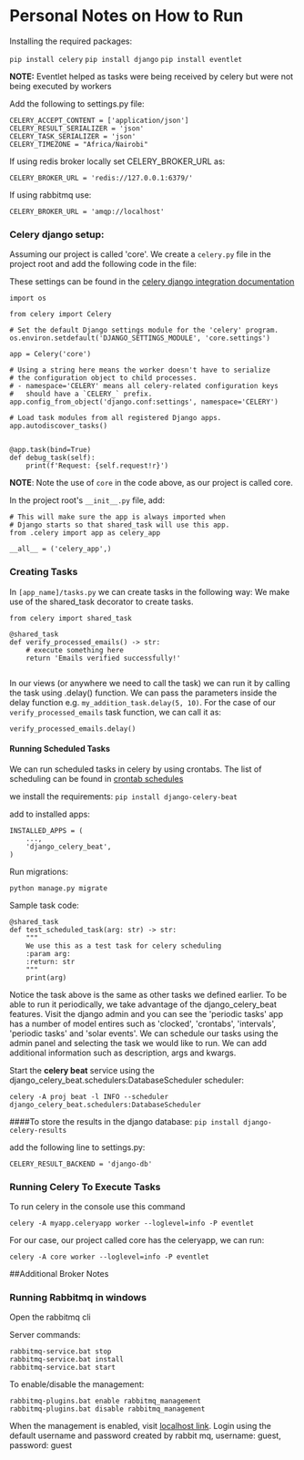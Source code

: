 # Personal Notes on How to Run

Installing the required packages:

`pip install celery`
`pip install django`
`pip install eventlet`

**NOTE:** Eventlet helped as tasks were being received by celery but
were not being executed by workers

Add the following to settings.py file:
```
CELERY_ACCEPT_CONTENT = ['application/json']
CELERY_RESULT_SERIALIZER = 'json'
CELERY_TASK_SERIALIZER = 'json'
CELERY_TIMEZONE = "Africa/Nairobi"
```

If using redis broker locally set CELERY_BROKER_URL as:
```
CELERY_BROKER_URL = 'redis://127.0.0.1:6379/'
```

If using rabbitmq use:

```
CELERY_BROKER_URL = 'amqp://localhost'
```

### Celery django setup:
Assuming our project is called 'core'. We create a `celery.py` file in the project root and
add the following code in the file:

These settings can be found in the 
[celery django integration documentation](https://docs.celeryq.dev/en/stable/django/first-steps-with-django.html)
```
import os

from celery import Celery

# Set the default Django settings module for the 'celery' program.
os.environ.setdefault('DJANGO_SETTINGS_MODULE', 'core.settings')

app = Celery('core')

# Using a string here means the worker doesn't have to serialize
# the configuration object to child processes.
# - namespace='CELERY' means all celery-related configuration keys
#   should have a `CELERY_` prefix.
app.config_from_object('django.conf:settings', namespace='CELERY')

# Load task modules from all registered Django apps.
app.autodiscover_tasks()


@app.task(bind=True)
def debug_task(self):
    print(f'Request: {self.request!r}')
```

**NOTE**: Note the use of `core` in the code above, as our project is called core.

In the project root's `__init__.py` file, add:

```
# This will make sure the app is always imported when
# Django starts so that shared_task will use this app.
from .celery import app as celery_app

__all__ = ('celery_app',)
```

### Creating Tasks 
In `[app_name]/tasks.py` we can create tasks in the following way:
We make use of the shared_task decorator to create tasks.

```
from celery import shared_task

@shared_task
def verify_processed_emails() -> str:
    # execute something here
    return 'Emails verified successfully!'
    
```

In our views (or anywhere we need to call the task) we can run it by
calling the task using .delay() function. We can pass the parameters 
inside the delay function e.g. `my_addition_task.delay(5, 10)`. For
the case of our    `verify_processed_emails` task function, we can
call it as:

`verify_processed_emails.delay()`

#### Running Scheduled Tasks

We can run scheduled tasks in celery by using crontabs. The list of
scheduling can be found in 
[crontab schedules](https://docs.celeryq.dev/en/stable/userguide/periodic-tasks.html#crontab-schedules)

we install the requirements: `pip install django-celery-beat`

add to installed apps:

```
INSTALLED_APPS = (
    ...,
    'django_celery_beat',
)
```

Run migrations:

`python manage.py migrate`


Sample task code:

```
@shared_task
def test_scheduled_task(arg: str) -> str:
    """
    We use this as a test task for celery scheduling
    :param arg:
    :return: str
    """
    print(arg)
```
Notice the task above is the same as other tasks we defined earlier.
To be able to run it periodically, we take advantage of the django_celery_beat 
features. Visit the django admin and you can see the 'periodic tasks' app has 
a number of model entires such as 'clocked', 'crontabs', 'intervals', 'periodic tasks' 
and 'solar events'. We can schedule our tasks using the admin panel and selecting
the task we would like to run. We can add additional information such as description,
args and kwargs.

Start the **celery beat** service using the django_celery_beat.schedulers:DatabaseScheduler scheduler:

`celery -A proj beat -l INFO --scheduler django_celery_beat.schedulers:DatabaseScheduler`


####To store the results in the django database:
`pip install django-celery-results`

add the following line to settings.py:
```
CELERY_RESULT_BACKEND = 'django-db'
```


### Running Celery To Execute Tasks
To run celery in the console use this command

`celery -A myapp.celeryapp worker --loglevel=info -P eventlet`

For our case, our project called core has the celeryapp, we can run:

`celery -A core worker --loglevel=info -P eventlet`


##Additional Broker Notes
### Running Rabbitmq in windows
Open the rabbitmq cli

Server commands:

```shell
rabbitmq-service.bat stop  
rabbitmq-service.bat install  
rabbitmq-service.bat start  
```

To enable/disable the management:
```shell
rabbitmq-plugins.bat enable rabbitmq_management
rabbitmq-plugins.bat disable rabbitmq_management
```
When the management is enabled, visit [localhost link](http://localhost:15672/#/).
Login using the default username and password created by rabbit mq, username: guest, password: guest

